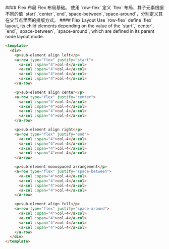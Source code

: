 <cn>
#### Flex 布局
Flex 布局基础。
使用 `row-flex` 定义 `flex` 布局，其子元素根据不同的值 `start`,`center`,`end`,`space-between`,`space-around`，分别定义其在父节点里面的排版方式。
</cn>

<us>
#### Flex Layout
Use `row-flex` define `flex` layout, its child elements depending on the value of the `start`,` center`, `end`,` space-between`, `space-around`, which are defined in its parent node layout mode.
</us>

```html
<template>
  <div>
    <p>sub-element align left</p>
    <a-row type="flex" justify="start">
      <a-col :span="4">col-4</a-col>
      <a-col :span="4">col-4</a-col>
      <a-col :span="4">col-4</a-col>
      <a-col :span="4">col-4</a-col>
    </a-row>

    <p>sub-element align center</p>
    <a-row type="flex" justify="center">
      <a-col :span="4">col-4</a-col>
      <a-col :span="4">col-4</a-col>
      <a-col :span="4">col-4</a-col>
      <a-col :span="4">col-4</a-col>
    </a-row>

    <p>sub-element align right</p>
    <a-row type="flex" justify="end">
      <a-col :span="4">col-4</a-col>
      <a-col :span="4">col-4</a-col>
      <a-col :span="4">col-4</a-col>
      <a-col :span="4">col-4</a-col>
    </a-row>

    <p>sub-element monospaced arrangement</p>
    <a-row type="flex" justify="space-between">
      <a-col :span="4">col-4</a-col>
      <a-col :span="4">col-4</a-col>
      <a-col :span="4">col-4</a-col>
      <a-col :span="4">col-4</a-col>
    </a-row>

    <p>sub-element align full</p>
    <a-row type="flex" justify="space-around">
      <a-col :span="4">col-4</a-col>
      <a-col :span="4">col-4</a-col>
      <a-col :span="4">col-4</a-col>
      <a-col :span="4">col-4</a-col>
    </a-row>
  </div>
</template>
```


